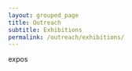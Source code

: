 ```yaml
---
layout: grouped_page
title: Outreach
subtitle: Exhibitions
permalink: /outreach/exhibitions/
---
```


expos
